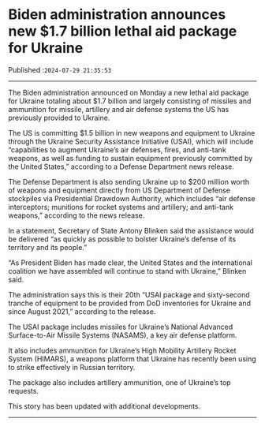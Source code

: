 # Biden administration announces new $1.7 billion lethal aid package for Ukraine

Published :`2024-07-29 21:35:53`

---

The Biden administration announced on Monday a new lethal aid package for Ukraine totaling about $1.7 billion and largely consisting of missiles and ammunition for missile, artillery and air defense systems the US has previously provided to Ukraine.

The US is committing $1.5 billion in new weapons and equipment to Ukraine through the Ukraine Security Assistance Initiative (USAI), which will include “capabilities to augment Ukraine’s air defenses, fires, and anti-tank weapons, as well as funding to sustain equipment previously committed by the United States,” according to a Defense Department news release.

The Defense Department is also sending Ukraine up to $200 million worth of weapons and equipment directly from US Department of Defense stockpiles via Presidential Drawdown Authority, which includes “air defense interceptors; munitions for rocket systems and artillery; and anti-tank weapons,” according to the news release.

In a statement, Secretary of State Antony Blinken said the assistance would be delivered “as quickly as possible to bolster Ukraine’s defense of its territory and its people.”

“As President Biden has made clear, the United States and the international coalition we have assembled will continue to stand with Ukraine,” Blinken said.

The administration says this is their 20th “USAI package and sixty-second tranche of equipment to be provided from DoD inventories for Ukraine and since August 2021,” according to the release.

The USAI package includes missiles for Ukraine’s National Advanced Surface-to-Air Missile Systems (NASAMS), a key air defense platform.

It also includes ammunition for Ukraine’s High Mobility Artillery Rocket System (HIMARS), a weapons platform that Ukraine has recently been using to strike effectively in Russian territory.

The package also includes artillery ammunition, one of Ukraine’s top requests.

This story has been updated with additional developments.

---

